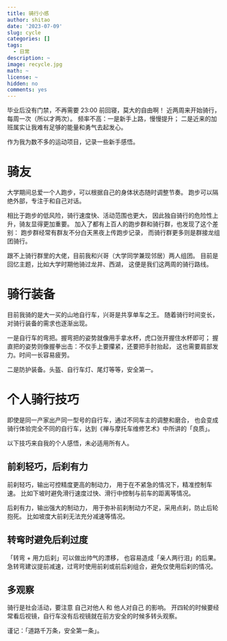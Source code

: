 ```yaml
---
title: 骑行小感
author: shitao
date: '2023-07-09'
slug: cycle
categories: []
tags:
  - 日常
description: ~
image: recycle.jpg
math: ~
license: ~
hidden: no
comments: yes
---
```


毕业后没有门禁，不再需要 23:00 前回寝，莫大的自由啊！
近两周来开始骑行，每周一次（所以才两次）。
频率不高：一是新手上路，慢慢提升；
二是近来的加班属实让我难有足够的能量和勇气去起发心。

作为我为数不多的运动项目，记录一些新手感悟。

# 骑友

大学期间总爱一个人跑步，可以根据自己的身体状态随时调整节奏。
跑步可以隔绝外部，专注于和自己对话。

相比于跑步的低风险，骑行速度快、活动范围也更大，
因此独自骑行的危险性上升，骑友显得更加重要。
加入了都有上百人的跑步群和骑行群，也发现了这个差别：
跑步群经常有群友不分白天黑夜上传跑步记录，
而骑行群更多则是群接龙组团骑行。

跟不上骑行群里的大佬，目前我和兴哥（大学同学兼现邻居）两人组团。
目前是回忆主题，比如大学时期他骑过龙井、西湖，
这便是我们这两周的骑行路线。

# 骑行装备

目前我骑的是大一买的山地自行车，兴哥是共享单车之王。
随着骑行时间变长，对骑行装备的需求也逐渐出现。

一是自行车的弯把。握弯把的姿势就像用手拿水杯，虎口张开握住水杯即可；
握直把的姿势则像握拳出击：不仅手上要攥紧，还要把手肘抬起，
这也需要肩部发力。时间一长容易疲劳。

二是防护装备。头盔、自行车灯、尾灯等等，安全第一。

# 个人骑行技巧

即使是同一产家出产同一型号的自行车，通过不同车主的调整和磨合，
也会变成骑行体验完全不同的自行车，达到《禅与摩托车维修艺术》中所讲的「良质」。

以下技巧来自我的个人感悟，未必适用所有人。

## 前刹轻巧，后刹有力

前刹轻巧，输出可控精度更高的制动力，
用于在不紧急的情况下，精准控制车速。
比如下坡时避免滑行速度过快、滑行中控制与前车的距离等情况。

后刹有力，输出强大的制动力，
用于弥补前刹制动力不足，采用点刹，防止后轮抱死。
比如坡度大前刹无法充分减速等情况。

## 转弯时避免后刹过度

「转弯 + 用力后刹」可以做出帅气的漂移，
也容易造成「亲人两行泪」的后果。
急转弯建议提前减速，过弯时使用前刹或前后刹组合，避免仅使用后刹的情况。

## 多观察

骑行是社会活动，要注意 自己对他人 和 他人对自己 的影响。
开四轮的时候要经常看后视镜，自行车没有后视镜就在前方安全的时候多转头观察。

谨记：「道路千万条，安全第一条」。
